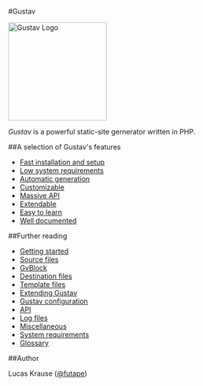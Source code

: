 #Gustav

<img src="http://gustav.futape.de/Gustav.png" alt="Gustav Logo" width="200" />

*Gustav* is a powerful static-site gernerator written in PHP.



##A selection of Gustav's features

+   [Fast installation and setup](https://github.com/futape/gustav/wiki/Getting-started)
+   [Low system requirements](https://github.com/futape/gustav/wiki/System-requirements)
+   [Automatic generation](https://github.com/futape/gustav/wiki/Automatic-generation-of-destination-files)
+   [Customizable](https://github.com/futape/gustav/wiki/Gustav-configuration)
+   [Massive API](https://github.com/futape/gustav/wiki/API)
+   [Extendable](https://github.com/futape/gustav/wiki/Extending-Gustav)
+   [Easy to learn](https://github.com/futape/gustav/wiki/Getting-started)
+   [Well documented](https://github.com/futape/gustav/wiki)



##Further reading

+   [Getting started](https://github.com/futape/gustav/wiki/Getting-started)
+   [Source files](https://github.com/futape/gustav/wiki/Source-files)
+   [GvBlock](https://github.com/futape/gustav/wiki/GvBlock)
+   [Destination files](https://github.com/futape/gustav/wiki/Destination-files)
+   [Template files](https://github.com/futape/gustav/wiki/Template-files)
+   [Extending Gustav](https://github.com/futape/gustav/wiki/Extending-Gustav)
+   [Gustav configuration](https://github.com/futape/gustav/wiki/Gustav-configuration)
+   [API](https://github.com/futape/gustav/wiki/API)
+   [Log files](https://github.com/futape/gustav/wiki/Log-files)
+   [Miscellaneous](https://github.com/futape/gustav/wiki/Miscellaneous)
+   [System requirements](https://github.com/futape/gustav/wiki/System-requirements)
+   [Glossary](https://github.com/futape/gustav/wiki/Glossary)



##Author

Lucas Krause ([@futape](https://twitter.com/futape))
